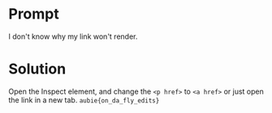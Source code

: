# Prompt
I don't know why my link won't render.

# Solution
Open the Inspect element, and change the `<p href>` to `<a href>` or
just open the link in a new tab. 
`aubie{on_da_fly_edits}`